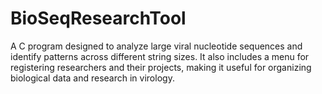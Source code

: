 # BioSeqResearchTool
A C program designed to analyze large viral nucleotide sequences and identify patterns across different string sizes. It also includes a menu for registering researchers and their projects, making it useful for organizing biological data and research in virology.
